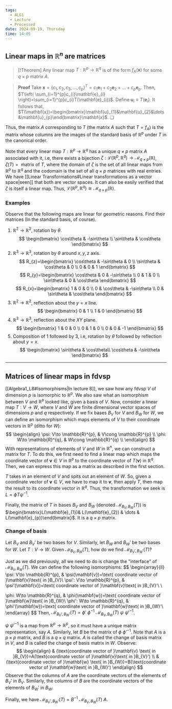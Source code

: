 ```yaml
---
tags:
  - ALG1
  - Lecture
  - Processed
date: 2024-09-19, Thursday
time: 14:05
---
```

## Linear maps in $\mathbb{R}^{n}$ are matrices

>[!Theorem]
>Any linear map $T:\mathbb{R}^{p}\to \mathbb{R}^{q}$ is of the form $f_{A}(\mathbf{x})$ for some $q\times p$ matrix $A$. 

>**Proof**
>Take $\mathbf{x}=(c_{1}, c_{2}, c_{3}, \dots, c_{p})^{T}=c_{1}\mathbf{e}_{1}+c_{2}\mathbf{e}_{2}+\dots+c_{p}\mathbf{e}_{p}$.
>Then, $T\left( \sum_{i=1}^{p}c_{i}\mathbf{e}_{i} \right)=\sum_{i=1}^{p}c_{i}T(\mathbf{e}_{i})$.
>Define $\mathbf{u}_{i}\equiv T(\mathbf{e}_{i})$.
>It follows that, $T(\mathbf{x})=\begin{bmatrix}\mathbf{u}_{1}&\mathbf{u}_{2}&\dots&\mathbf{u}_{p}\end{bmatrix}\mathbf{x}$. ❏

Thus, the matrix $A$ corresponding to $T$ (the matrix $A$ such that $T=f_{A}$) is the matrix whose columns are the images of the standard basis of $\mathbb{R}^{p}$ under $T$ in the canonical order. 

Note that every linear map $T:\mathbb{R}^{p}\to \mathbb{R}^{q}$ has a unique $q\times p$ matrix $A$ associated with it, i.e, there exists a bijection $\zeta:\mathcal{L}(\mathbb{R}^{p}, \mathbb{R}^{q})\to  \mathcal{M}_{q\times p}(\mathbb{R})$, $\zeta(T)=\text{ matrix of } T$, where the domain of $\zeta$ is the set of all linear maps from $\mathbb{R}^{p}$ to $\mathbb{R}^{q}$ and the codomain is the set of all $q\times p$ matrices with real entries. We have [[Linear Transformations#Linear transformations as a vector space|seen]] that both are vector spaces. It can also be easily verified that $\zeta$ is itself a linear map. Thus, $\mathcal{L}(\mathbb{R}^{p}, \mathbb{R}^{q})\cong \mathcal {M}_{q\times p}(\mathbb{R})$. 
### Examples

Observe that the following maps are linear for geometric reasons. Find their matrices (In the standard basis, of course).

1) $\mathbb{R}^{2}\to \mathbb{R}^{2}$, rotation by $\theta$.
$$
\begin{bmatrix}
\cos\theta & -\sin\theta \\
\sin\theta & \cos\theta
\end{bmatrix}
$$
2) $\mathbb{R}^{3}\to \mathbb{R}^{3}$, rotation by $\theta$ around $x, y, z$ axis.
$$
R_{z}=\begin{bmatrix}
\cos\theta & -\sin\theta & 0 \\
\sin\theta & \cos\theta & 0 \\
0 & 0 & 1
\end{bmatrix}
$$
$$
R_{y}=\begin{bmatrix}
\cos\theta & 0 & -\sin\theta \\
0 & 1 & 0 \\
\sin\theta & 0 & \cos\theta
\end{bmatrix}
$$
$$
R_{x}=\begin{bmatrix}
1 & 0 & 0 \\
0 & \cos\theta & -\sin\theta \\
0 & \sin\theta & \cos\theta
\end{bmatrix}
$$
3) $\mathbb{R}^{2}\to \mathbb{R}^{2}$, reflection about the $y=x$ line.
$$
\begin{bmatrix}
0 & 1 \\
1 & 0
\end{bmatrix}
$$
4) $\mathbb{R}^{3}\to \mathbb{R}^{3}$, reflection about the $XY$ plane.
$$
\begin{bmatrix}
1 & 0 & 0 \\
0 & 1 & 0 \\
0 & 0 & -1
\end{bmatrix}
$$
5) Composition of 1 followed by 3, i.e, rotation by $\theta$ followed by reflection about $y=x$.
$$
\begin{bmatrix} 
\sin\theta & \cos\theta\\
\cos\theta & -\sin\theta 
\end{bmatrix}
$$

---
## Matrices of linear maps in fdvsp

[[Algebra1_L8#Isomorphisms|In lecture 8]], we saw how any fdvsp $V$ of dimension $p$ is isomorphic to $\mathbb{R}^{p}$. We also saw what an isomorphism between $V$ and $\mathbb{R}^{p}$ looked like, given a basis of $V$. Now, consider a linear map $T:V\to W$, where $V$ and $W$ are finite dimensional vector spaces of dimensions $p$ and $q$ respectively. If we fix bases $B_{V}$ for $V$ and $B_{W}$ for $W$, we can define an isomorphism which maps elements of $V$ to their coordinate vectors in $\mathbb{R}^{p}$ (ditto for $W$):
$$
\begin{align}
\psi: V\to \mathbb{R}^{p},  & V\cong \mathbb{R}^{p} \\
\phi: W\to \mathbb{R}^{q},  & W\cong \mathbb{R}^{q} \\
\end{align}
$$
With representations of elements of $V$ and $W$ in $\mathbb{R}^{n}$, we can construct a matrix for $T$. To do this, we first need to find a linear map which maps the coordinate vector of $\mathbf{v}\in V$ in $\mathbb{R}^{p}$ to the coordinate vector of $T(\mathbf{v})$ in $\mathbb{R}^{q}$. Then, we can express this map as a matrix as described in the first section.

$T$ takes in an element of $V$ and spits out an element of $W$. So, given a coordinate vector of $\mathbf{v}\in V$, we have to map it to $\mathbf{v}$, then apply $T$, then map the result to its coordinate vector in $\mathbb{R}^{q}$. Thus, the transformation we seek is $L= \phi T\psi ^{-1}$. 

Finally, the matrix of $T$ in bases $B_{V}$ and $B_{W}$ (denoted $\mathcal{M}_{B_{V}, B_{W}}(T)$) is $\begin{bmatrix}L(\mathbf{e}_{1})& L(\mathbf{e}_{2}) & \dots & L(\mathbf{e}_{p})\end{bmatrix}$. It is a $q\times p$ matrix.

### Change of basis

Let $B_{V}$ and $B_{V}'$ be two bases for $V$. Similarly, let $B_{W}$ and $B_{W}'$ be two bases for $W$. Let $T:V\to W$. Given $\mathcal{M}_{B_{V}, B_{W}}(T)$, how do we find $\mathcal{M}_{B_{V}', B_{W}'}(T)$? 

Just as we did previously, all we need to do is change the "interface" of $\mathcal{M}_{B_{V}, B_{W}}(T)$. We can define the following isomorphisms:
$$
\begin{array}{ll}
   \psi: V\to \mathbb{R}^{p}, & \psi(\mathbf{v})=\text{ coordinate vector of }\mathbf{v}\text{ in }B_{V}\\
  \psi': V\to \mathbb{R}^{p}, & \psi'(\mathbf{v})=\text{ coordinate vector of }\mathbf{v}\text{ in }B_{V}'\\ \\

  \phi: W\to \mathbb{R}^{q}, & \phi(\mathbf{w})=\text{ coordinate vector of }\mathbf{w}\text{ in }B_{W}\\
  \phi': W\to \mathbb{R}^{q}, & \phi'(\mathbf{w})=\text{ coordinate vector of }\mathbf{w}\text{ in }B_{W}'\\
\end{array}
$$
Then, $\mathcal{M}_{B_{V}', B_{W}'}(T)=\phi'\ \phi ^{-1}\ \mathcal{M}_{B_{V}, B_{W}}(T)\ \psi\ \psi'^{-1}$. 

$\psi\ \psi'^{-1}$ is a map from $\mathbb{R}^{p}\to \mathbb{R}^{p}$, so it must have a unique matrix representation, say $A$. Similarly, let $B$ be the matrix of $\phi\ \phi'^{-1}$. Note that $A$ is a $p\times p$ matrix, and $B$ is a $q\times q$ matrix. $A$ is called the change of basis matrix in $V$, and $B$ is called the change of basis matrix in $W$. Observe:
$$
\begin{align}
 & (\text{coordinate vector of }\mathbf{v} \text{ in }B_{V})=A(\text{coordinate vector of }\mathbf{v}\text{ in }B_{V}') \\
 & (\text{coordinate vector of }\mathbf{w} \text{ in }B_{W})=B(\text{coordinate vector of }\mathbf{w}\text{ in }B_{W}')
\end{align}
$$
Observe that the columns of $A$ are the coordinate vectors of the elements of $B_{V}'$ in $B_{V}$. Similarly, the columns of $B$ are the coordinate vectors of the elements of $B_{W}'$ in $B_{W}$.

Finally, we have $\mathcal{M}_{B_{V}', B_{W}'}(T)=B^{-1}\ \mathcal{M}_{B_{V}, B_{W}}(T)\ A$.

